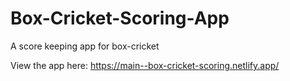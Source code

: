 # Box-Cricket-Scoring-App
A score keeping app for box-cricket

View the app here: https://main--box-cricket-scoring.netlify.app/
